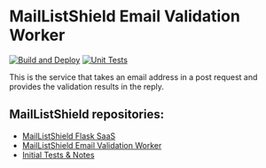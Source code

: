 # MailListShield Email Validation Worker

[![Build and Deploy](https://github.com/cansinacarer/maillistshield-validation-worker/actions/workflows/deploy.yml/badge.svg)](https://github.com/cansinacarer/maillistshield-validation-worker/actions/workflows/deploy.yml)
[![Unit Tests](https://github.com/cansinacarer/maillistshield-validation-worker/actions/workflows/ci.yml/badge.svg)](https://github.com/cansinacarer/maillistshield-validation-worker/actions/workflows/ci.yml)

This is the service that takes an email address in a post request and provides the validation results in the reply.

## MailListShield repositories:
- [MailListShield Flask SaaS](https://github.com/cansinacarer/maillistshield-com)
- [MailListShield Email Validation Worker](https://github.com/cansinacarer/maillistshield-validation-worker)
- [Initial Tests & Notes](https://github.com/cansinacarer/email-verification-test)